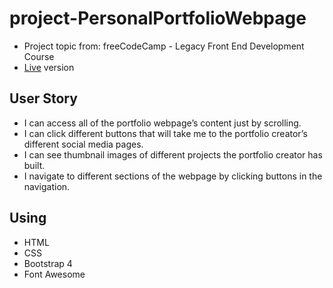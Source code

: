 # project-PersonalPortfolioWebpage
* Project topic from: freeCodeCamp - Legacy Front End Development Course
* [Live](https://pocoapocochen.github.io/project-PersonalPortfolioWebpage/) version

## User Story
* I can access all of the portfolio webpage’s content just by scrolling.
* I can click different buttons that will take me to the portfolio creator’s different social media pages.
* I can see thumbnail images of different projects the portfolio creator has built.
* I navigate to different sections of the webpage by clicking buttons in the navigation.

## Using
* HTML
* CSS
* Bootstrap 4
* Font Awesome
